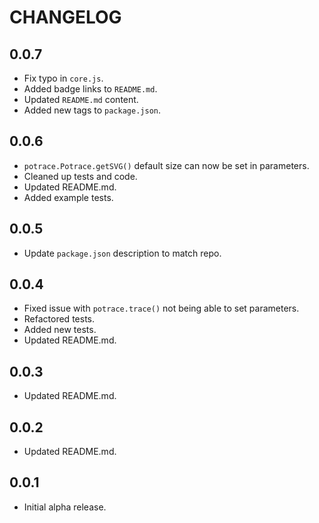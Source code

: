 # CHANGELOG

## 0.0.7

- Fix typo in `core.js`.
- Added badge links to `README.md`.
- Updated `README.md` content.
- Added new tags to `package.json`.

## 0.0.6

- `potrace.Potrace.getSVG()` default size can now be set in parameters.
- Cleaned up tests and code.
- Updated README.md.
- Added example tests.

## 0.0.5

- Update `package.json` description to match repo.

## 0.0.4

- Fixed issue with `potrace.trace()` not being able to set parameters.
- Refactored tests.
- Added new tests.
- Updated README.md.

## 0.0.3

- Updated README.md.

## 0.0.2

- Updated README.md.

## 0.0.1

- Initial alpha release.
